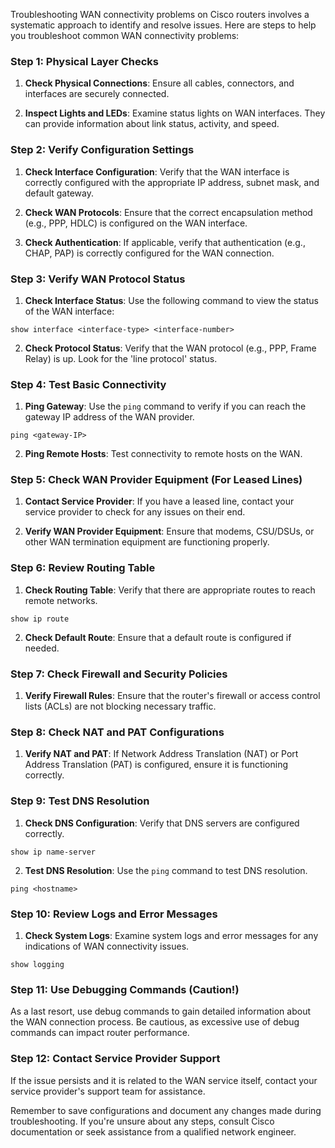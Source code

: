 Troubleshooting WAN connectivity problems on Cisco routers involves a systematic approach to identify and resolve issues. Here are steps to help you troubleshoot common WAN connectivity problems:

### Step 1: Physical Layer Checks

1. **Check Physical Connections**: Ensure all cables, connectors, and interfaces are securely connected.

2. **Inspect Lights and LEDs**: Examine status lights on WAN interfaces. They can provide information about link status, activity, and speed.

### Step 2: Verify Configuration Settings

1. **Check Interface Configuration**: Verify that the WAN interface is correctly configured with the appropriate IP address, subnet mask, and default gateway.

2. **Check WAN Protocols**: Ensure that the correct encapsulation method (e.g., PPP, HDLC) is configured on the WAN interface.

3. **Check Authentication**: If applicable, verify that authentication (e.g., CHAP, PAP) is correctly configured for the WAN connection.

### Step 3: Verify WAN Protocol Status

1. **Check Interface Status**: Use the following command to view the status of the WAN interface:

```shell
show interface <interface-type> <interface-number>
```

2. **Check Protocol Status**: Verify that the WAN protocol (e.g., PPP, Frame Relay) is up. Look for the 'line protocol' status.

### Step 4: Test Basic Connectivity

1. **Ping Gateway**: Use the `ping` command to verify if you can reach the gateway IP address of the WAN provider.

```shell
ping <gateway-IP>
```

2. **Ping Remote Hosts**: Test connectivity to remote hosts on the WAN.

### Step 5: Check WAN Provider Equipment (For Leased Lines)

1. **Contact Service Provider**: If you have a leased line, contact your service provider to check for any issues on their end.

2. **Verify WAN Provider Equipment**: Ensure that modems, CSU/DSUs, or other WAN termination equipment are functioning properly.

### Step 6: Review Routing Table

1. **Check Routing Table**: Verify that there are appropriate routes to reach remote networks.

```shell
show ip route
```

2. **Check Default Route**: Ensure that a default route is configured if needed.

### Step 7: Check Firewall and Security Policies

1. **Verify Firewall Rules**: Ensure that the router's firewall or access control lists (ACLs) are not blocking necessary traffic.

### Step 8: Check NAT and PAT Configurations

1. **Verify NAT and PAT**: If Network Address Translation (NAT) or Port Address Translation (PAT) is configured, ensure it is functioning correctly.

### Step 9: Test DNS Resolution

1. **Check DNS Configuration**: Verify that DNS servers are configured correctly.

```shell
show ip name-server
```

2. **Test DNS Resolution**: Use the `ping` command to test DNS resolution.

```shell
ping <hostname>
```

### Step 10: Review Logs and Error Messages

1. **Check System Logs**: Examine system logs and error messages for any indications of WAN connectivity issues.

```shell
show logging
```

### Step 11: Use Debugging Commands (Caution!)

As a last resort, use debug commands to gain detailed information about the WAN connection process. Be cautious, as excessive use of debug commands can impact router performance.

### Step 12: Contact Service Provider Support

If the issue persists and it is related to the WAN service itself, contact your service provider's support team for assistance.

Remember to save configurations and document any changes made during troubleshooting. If you're unsure about any steps, consult Cisco documentation or seek assistance from a qualified network engineer.
